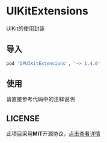 # UIKitExtensions

UIKit的使用封装



## 导入

```ruby
pod 'DPUIKitExtensions', '~> 1.4.0'
```



## 使用

请直接参考代码中的注释说明



## LICENSE

此项目采用**MIT**开源协议，[点击查看详情](LICENSE)

